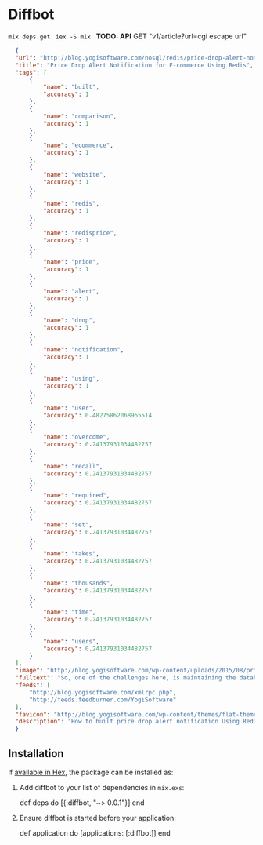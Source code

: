 # Diffbot
  ```mix deps.get ```
  ```iex -S mix ``` 
**TODO: API**
  GET "v1/article?url=cgi escape url"
  
  ```json
    {
    "url": "http://blog.yogisoftware.com/nosql/redis/price-drop-alert-notification-for-e-commerce-using-redis/",
    "title": "Price Drop Alert Notification for E-commerce Using Redis",
    "tags": [
        {
            "name": "built",
            "accuracy": 1
        },
        {
            "name": "comparison",
            "accuracy": 1
        },
        {
            "name": "ecommerce",
            "accuracy": 1
        },
        {
            "name": "website",
            "accuracy": 1
        },
        {
            "name": "redis",
            "accuracy": 1
        },
        {
            "name": "redisprice",
            "accuracy": 1
        },
        {
            "name": "price",
            "accuracy": 1
        },
        {
            "name": "alert",
            "accuracy": 1
        },
        {
            "name": "drop",
            "accuracy": 1
        },
        {
            "name": "notification",
            "accuracy": 1
        },
        {
            "name": "using",
            "accuracy": 1
        },
        {
            "name": "user",
            "accuracy": 0.48275862068965514
        },
        {
            "name": "overcome",
            "accuracy": 0.24137931034482757
        },
        {
            "name": "recall",
            "accuracy": 0.24137931034482757
        },
        {
            "name": "required",
            "accuracy": 0.24137931034482757
        },
        {
            "name": "set",
            "accuracy": 0.24137931034482757
        },
        {
            "name": "takes",
            "accuracy": 0.24137931034482757
        },
        {
            "name": "thousands",
            "accuracy": 0.24137931034482757
        },
        {
            "name": "time",
            "accuracy": 0.24137931034482757
        },
        {
            "name": "users",
            "accuracy": 0.24137931034482757
        }
    ],
    "image": "http://blog.yogisoftware.com/wp-content/uploads/2015/08/price_alet_4.png",
    "fulltext": "So, one of the challenges here, is maintaining the database as each user may set multiple notifications, and there are thousands of users on the site. This takes some time to recall the user notifications. But with Redis we can easily overcome this problem.\n\nYour email address will not be published. Required fields are marked",
    "feeds": [
        "http://blog.yogisoftware.com/xmlrpc.php",
        "http://feeds.feedburner.com/YogiSoftware"
    ],
    "favicon": "http://blog.yogisoftware.com/wp-content/themes/flat-theme/favicon.png",
    "description": "How to built price drop alert notification Using Redis for eCommerce & price comparison website using redis."
    }
```    
## Installation

If [available in Hex](https://hex.pm/docs/publish), the package can be installed as:

  1. Add diffbot to your list of dependencies in `mix.exs`:

        def deps do
          [{:diffbot, "~> 0.0.1"}]
        end

  2. Ensure diffbot is started before your application:

        def application do
          [applications: [:diffbot]]
        end

